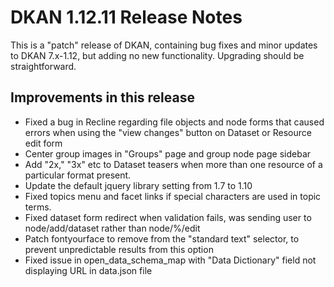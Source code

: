 # DKAN 1.12.11 Release Notes

This is a "patch" release of DKAN, containing bug fixes and minor updates to DKAN 7.x-1.12, but adding no new functionality. Upgrading should be straightforward.

## Improvements in this release
- Fixed a bug in Recline regarding file objects and node forms that caused errors when using the "view changes" button on Dataset or Resource edit form
- Center group images in "Groups" page and group node page sidebar
- Add "2x," "3x" etc to Dataset teasers when more than one resource of a particular format present.
- Update the default jquery library setting from 1.7 to 1.10
- Fixed topics menu and facet links if special characters are used in topic terms.
- Fixed dataset form redirect when validation fails, was sending user to node/add/dataset rather than node/%/edit
- Patch fontyourface to remove
from the "standard text" selector, to prevent unpredictable results from this option
- Fixed issue in open_data_schema_map with "Data Dictionary" field not displaying URL in data.json file
